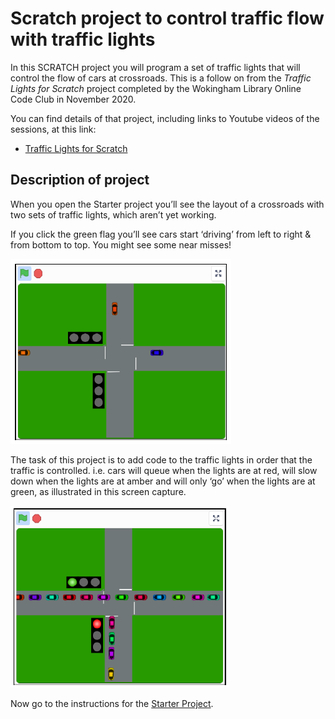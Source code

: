 # Scratch project to control traffic flow with traffic lights

In this SCRATCH project you will program a set of traffic lights that will control the flow of cars at crossroads. This is a follow on from the *Traffic Lights for Scratch* project completed by the Wokingham Library Online Code Club in November 2020. 

You can find details of that project, including links to Youtube videos of the sessions, at this link:

* [Traffic Lights for Scratch](../../../OnlineCodeclub/blob/master/traffic_lights.md)

## Description of project

When you open the Starter project you’ll see the layout of a crossroads with two sets of traffic lights, which aren’t yet working.

If you click the green flag you’ll see cars start ‘driving’ from left to right & from bottom to top. You might see some near misses!

![road static](01-Starter_project/starter01.png "starter01")

The task of this project is to add code to the traffic lights in order that the traffic is controlled. i.e. cars will queue when the lights are at red, will slow down when the lights are at amber and will only ‘go’ when the lights are at green, as illustrated in this screen capture.

![controlled traffic](01-Starter_project/starter02.png "starter02")

Now go to the instructions for the [Starter Project](01-Starter_project/README.md).
